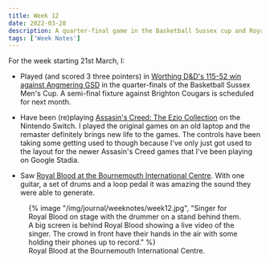 ```yaml
---
title: Week 12
date: 2022-03-28
description: A quarter-final game in the Basketball Sussex cup and Royal Blood.
tags: ['Week Notes']
---
```


For the week starting 21st March, I:

- Played (and scored 3 three pointers) in [Worthing D&D's 115-52 win against Angmering GSD](https://www.basketballsussex.co.uk/match/31862365.html) in the quarter-finals of the Basketball Sussex Men's Cup. A semi-final fixture against Brighton Cougars is scheduled for next month.

- Have been (re)playing [Assasin's Creed: The Ezio Collection](https://www.nintendo.co.uk/Games/Nintendo-Switch-download-software/ASSASSIN-S-CREED-THE-EZIO-COLLECTION-2171132.html) on the Nintendo Switch. I played the original games on an old laptop and the remaster definitely brings new life to the games. The controls have been taking some getting used to though because I've only just got used to the layout for the newer Assasin's Creed games that I've been playing on Google Stadia.

- Saw [Royal Blood at the Bournemouth International Centre](https://www.songkick.com/concerts/39816824-royal-blood-at-bournemouth-international-centre?utm_source=46422&utm_medium=partner). With one guitar, a set of drums and a loop pedal it was amazing the sound they were able to generate.
<figure>
    {% image "/img/journal/weeknotes/week12.jpg", "Singer for Royal Blood on stage with the drummer on a stand behind them. A big screen is behind Royal Blood showing a live video of the singer. The crowd in front have their hands in the air with some holding their phones up to record." %}
    <figcaption>Royal Blood at the Bournemouth International Centre.</figcaption>
  </figure>
